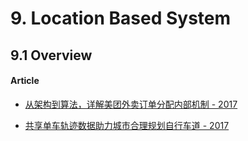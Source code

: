 # 9. Location Based System

## 9.1 Overview

#### Article

- [从架构到算法，详解美团外卖订单分配内部机制 - 2017](https://blog.csdn.net/Uwr44UOuQcNsUQb60zk2/article/details/78372133)

- [共享单车轨迹数据助力城市合理规划自行车道 - 2017](http://www.sohu.com/a/167621202_465975)